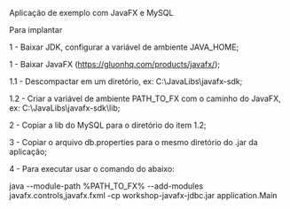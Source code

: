 Aplicação de exemplo com JavaFX e MySQL

Para implantar

1 - Baixar JDK, configurar a variável de ambiente JAVA_HOME;

1 - Baixar JavaFX (https://gluonhq.com/products/javafx/);

1.1 - Descompactar em um diretório, ex: C:\JavaLibs\javafx-sdk;

1.2 - Criar a variável de ambiente PATH_TO_FX com o caminho do JavaFX, ex: C:\JavaLibs\javafx-sdk\lib;

2 - Copiar a lib do MySQL para o diretório do item 1.2;

3 - Copiar o arquivo db.properties para o mesmo diretório do .jar da aplicação;

4 - Para executar usar o comando do abaixo:

  java --module-path %PATH_TO_FX% --add-modules javafx.controls,javafx.fxml -cp workshop-javafx-jdbc.jar application.Main
